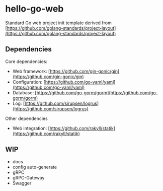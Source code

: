 # hello-go-web

Standard Go web project init template derived from [https://github.com/golang-standards/project-layout](https://github.com/golang-standards/project-layout)

## Dependencies

Core dependencies:

- Web framework: [https://github.com/gin-gonic/gin](https://github.com/gin-gonic/gin)
- Configuration: [https://github.com/go-yaml/yaml](https://github.com/go-yaml/yaml)
- Database: [https://github.com/go-gorm/gorm](https://github.com/go-gorm/gorm)
- Log: [https://github.com/sirupsen/logrus](https://github.com/sirupsen/logrus)

Other dependencies

- Web integration: [https://github.com/rakyll/statik](https://github.com/rakyll/statik)

## WIP

- docs
- config auto-generate
- gRPC
- gRPC-Gateway
- Swagger
